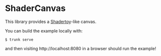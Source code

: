 # ShaderCanvas

This library provides a [Shadertoy](https://www.shadertoy.com/)-like canvas.


You can build the example locally with:

```
$ trunk serve
```

and then visiting http://localhost:8080 in a browser should run the example!
